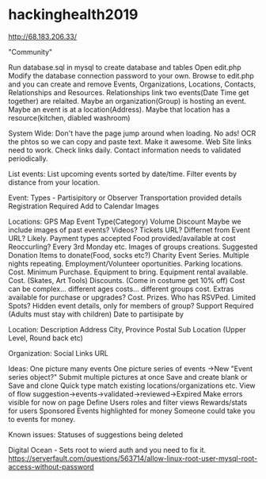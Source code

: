 # hackinghealth2019
http://68.183.206.33/

"Community"

Run database.sql in mysql to create database and tables
Open edit.php
Modify the database connection password to your own.
Browse to edit.php and you can create and remove Events, Organizations, Locations, Contacts, Relationships and Resources.
Relationships link two events(Date Time get together) are relaited. Maybe an organization(Group) is hosting an event. Maybe an event is at a location(Address). Maybe that location has a resource(kitchen, diabled washroom)

System Wide:
Don't have the page jump around when loading.
No ads!
OCR the phtos so we can copy and paste text.
Make it awesome. Web Site links need to work. Check links daily.
Contact information needs to validated periodically.

List events:
List upcoming events sorted by date/time.
Filter events by distance from your location.

Event:
Types - Partisipitory or Observer
Transportation provided details
Registration Required
Add to Calendar
Images

Locations:
GPS
Map
Event Type(Category)
Volume Discount
Maybe we include images of past events? Videos?
Tickets URL? Differnet from Event URL? Likely.
Payment types accepted
Food provided/available at cost
Reoccurling? Every 3rd Monday etc.
Images of groups creations.
Suggested Donation
Items to donate(Food, socks etc?)
Charity
Event Series. Multiple nights repeating.
Employment/Volunteer oportunities.
Parking locations. Cost.
Minimum Purchase.
Equipment to bring.
Equipment rental available. Cost. (Skates, Art Tools)
Discounts. (Come in costume get 10% off)
Cost can be complex... different ages costs... different groups cost.
Extras available for purchase or upgrades? Cost.
Prizes.
Who has RSVPed.
Limited Spots?
Hidden event details, only for members of group?
Support Required (Adults must stay with children)
Date to partisipate by

Location:
Description
Address
City, Province
Postal
Sub Location (Upper Level, Round back etc)

Organization:
Social Links
URL

Ideas:
One picture many events
One picture series of events
->New "Event series object?"
Submit multiple pictures at once
Save and create blank or Save and clone
Quick type match existing locations/organizations etc.
View of flow suggestion->events->validated->reviewed->Expired
Make errors visible for now on page
Define Users roles and filter views
Rewards/stats for users
Sponsored Events highlighted for money
Someone could take you to events for money.

Known issues:
Statuses of suggestions being deleted


Digital Ocean - Sets root to wierd auth and you need to fix it.
https://serverfault.com/questions/563714/allow-linux-root-user-mysql-root-access-without-password
